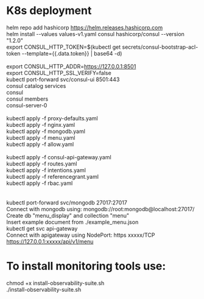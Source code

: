 # K8s deployment 
helm repo add hashicorp https://helm.releases.hashicorp.com<br>
helm install --values values-v1.yaml consul hashicorp/consul --version "1.2.0"<br>
export CONSUL_HTTP_TOKEN=$(kubectl get secrets/consul-bootstrap-acl-token --template={{.data.token}} | base64 -d)<br>       
export CONSUL_HTTP_ADDR=https://127.0.0.1:8501<br>
export CONSUL_HTTP_SSL_VERIFY=false<br>
kubectl port-forward svc/consul-ui 8501:443<br>
consul catalog services<br>
consul<br>
consul members<br>
consul-server-0<br>
<br>
kubectl apply -f proxy-defaults.yaml<br>
kubectl apply -f nginx.yaml<br>
kubectl apply -f mongodb.yaml<br>
kubectl apply -f menu.yaml<br>
kubectl apply -f allow.yaml<br>
<br>
kubectl apply -f consul-api-gateway.yaml<br>
kubectl apply -f routes.yaml<br>
kubectl apply -f intentions.yaml<br>
kubectl apply -f referencegrant.yaml<br> 
kubectl apply -f rbac.yaml<br>  
<br>
kubectl port-forward svc/mongodb 27017:27017<br>
Connect with mongodb using: mongodb://root:mongodb@localhost:27017/<br>
Create db "menu_display" and collection "menu"<br>
Insert example document from ./example_menu.json<br>
kubectl get svc api-gateway<br>
Connect with apigateway using NodePort: https  xxxxx/TCP<br>
https://127.0.0.1:xxxxx/api/v1/menu<br>

# To install monitoring tools use: 
chmod +x install-observability-suite.sh<br>
./install-observability-suite.sh<br>